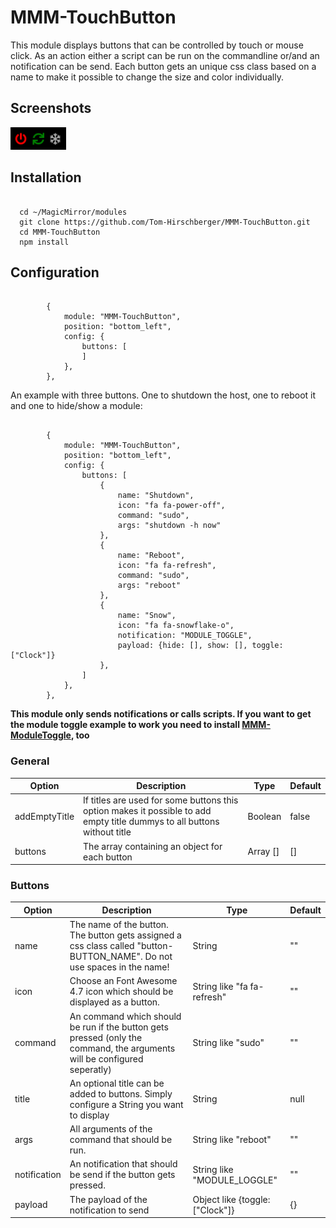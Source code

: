 # MMM-TouchButton ##
This module displays buttons that can be controlled by touch or mouse click. As an action either a script can be run on the commandline or/and an notification can be send. Each button gets an unique css class based on a name to make it possible to change the size and color individually.

## Screenshots ##
![Three colored buttons](https://github.com/Tom-Hirschberger/MMM-TouchButton/raw/master/screenshots/threeColoredButtons.png "Three colored buttons")

## Installation ##
```
  
  cd ~/MagicMirror/modules
  git clone https://github.com/Tom-Hirschberger/MMM-TouchButton.git
  cd MMM-TouchButton
  npm install
```

## Configuration ##
```json5
  
        {
			module: "MMM-TouchButton",
			position: "bottom_left",
			config: {
				buttons: [
				]
			},
		},
```

An example with three buttons. One to shutdown the host, one to reboot it and one to hide/show a module:
```json5
  
        {
			module: "MMM-TouchButton",
			position: "bottom_left",
			config: {
				buttons: [
					{
						name: "Shutdown",
						icon: "fa fa-power-off",
						command: "sudo",
						args: "shutdown -h now"
					},
					{
						name: "Reboot",
						icon: "fa fa-refresh",
						command: "sudo",
						args: "reboot"
					},
					{
						name: "Snow",
						icon: "fa fa-snowflake-o",
						notification: "MODULE_TOGGLE",
						payload: {hide: [], show: [], toggle:["Clock"]}
					},
				]
			},
		},
```

**This module only sends notifications or calls scripts. If you want to get the module toggle example to work you need to install [MMM-ModuleToggle](https://github.com/Trekky12/MMM-ModuleToggle), too**

### General ###
| Option  | Description | Type | Default |
| ------- | --- | --- | --- |
| addEmptyTitle | If titles are used for some buttons this option makes it possible to add empty title dummys to all buttons without title | Boolean | false |
| buttons | The array containing an object for each button | Array [] | [] |

### Buttons ###
| Option  | Description | Type | Default |
| ------- | --- | --- | --- |
| name | The name of the button. The button gets assigned a css class called "button-BUTTON_NAME". Do not use spaces in the name! | String | "" |
| icon | Choose an Font Awesome 4.7 icon which should be displayed as a button. | String like "fa fa-refresh" | "" |
| command | An command which should be run if the button gets pressed (only the command, the arguments will be configured seperatly) | String like "sudo" | "" |
| title | An optional title can be added to buttons. Simply configure a String you want to display | String | null |
| args | All arguments of the command that should be run. | String like "reboot" | "" |
| notification | An notification that should be send if the button gets pressed. | String like "MODULE_LOGGLE" | "" |
| payload | The payload of the notification to send | Object like {toggle:["Clock"]} | {} |
